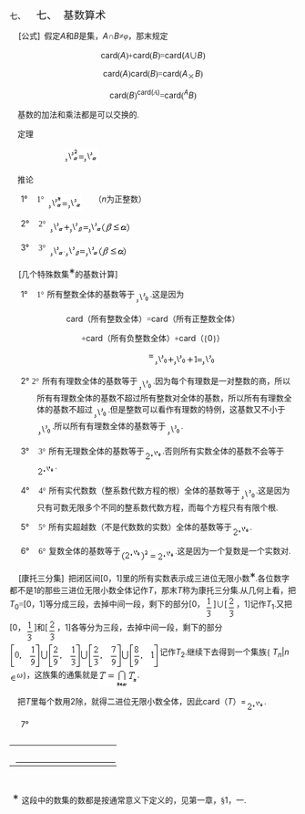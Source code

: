 <div class=Section1>
<p class=MsoNormal style='margin-left:36.0pt;text-indent:-36.0pt'><span
lang=EN-US>七、<span style='font:7.0pt "Times New Roman"'>&nbsp;&nbsp;&nbsp;&nbsp;&nbsp;&nbsp;&nbsp;
</span></span><span lang=ZH-CN style='font-size:14.0pt;font-family:宋体_GB2312'>七、</span><span
lang=EN-US style='font-size:7.0pt'>&nbsp;&nbsp;&nbsp; </span><span lang=ZH-CN
style='font-size:14.0pt;font-family:宋体_GB2312'>基数算术</span></p>
<p class=MsoNormal><span lang=EN-US>&nbsp;&nbsp;&nbsp; [</span><span
lang=ZH-CN style='font-family:宋体_GB2312'>公式</span><span lang=EN-US>]</span><span
lang=EN-US style='font-family:宋体_GB2312'>&nbsp; </span><span lang=ZH-CN
style='font-family:宋体_GB2312'>假定</span><i><span lang=EN-US>A</span></i><span
lang=ZH-CN style='font-family:宋体_GB2312'>和</span><i><span lang=EN-US>B</span></i><span
lang=ZH-CN style='font-family:宋体_GB2312'>是集，</span><i><span lang=EN-US>A</span></i><span
lang=ZH-CN style='font-family:宋体_GB2312'>∩</span><i><span lang=EN-US>B</span></i><span
lang=ZH-CN style='font-family:宋体_GB2312'>≠<i>φ</i>，那末规定</span></p>
<p class=MsoNormal align=center style='text-align:center'><span lang=EN-US>card</span><span
lang=EN-US style='font-family:宋体_GB2312'>(</span><i><span lang=EN-US>A</span></i><span
lang=EN-US style='font-family:宋体_GB2312'>)+</span><span lang=EN-US>card</span><span
lang=EN-US style='font-family:宋体_GB2312'>(</span><i><span lang=EN-US>B</span></i><span
lang=EN-US style='font-family:宋体_GB2312'>)=</span><span lang=EN-US>card(</span><i><span
lang=ZH-CN style='font-family:宋体_GB2312'>Α</span></i><span lang=ZH-CN
style='font-family:宋体_GB2312'>∪</span><i><span lang=EN-US>B</span></i><span
lang=EN-US style='font-family:宋体_GB2312'>)</span></p>
<p class=MsoNormal align=center style='text-align:center'><span lang=EN-US>card</span><span
lang=EN-US style='font-family:宋体_GB2312'>(</span><i><span lang=EN-US>A</span></i><span
lang=EN-US style='font-family:宋体_GB2312'>)</span><span lang=EN-US>card</span><span
lang=EN-US style='font-family:宋体_GB2312'>(</span><i><span lang=EN-US>B</span></i><span
lang=EN-US style='font-family:宋体_GB2312'>)=</span><span lang=EN-US>card</span><span
lang=EN-US style='font-family:宋体_GB2312'>(</span><i><span lang=EN-US>A</span></i><sub><span
lang=EN-US><img width=13 height=13
src="res/17e9d95da129bdd93c34fb6cc6aaaa52_5971_files/image002.gif" u1:shapes="_x0000_i1025"
align=absmiddle></span></sub><i><span lang=EN-US>B</span></i><span lang=EN-US
style='font-family:宋体_GB2312'>)</span></p>
<p class=MsoNormal align=center style='text-align:center'><span lang=EN-US>card</span><span
lang=EN-US style='font-family:宋体_GB2312'>(</span><i><span lang=EN-US>B</span></i><span
lang=EN-US style='font-family:宋体_GB2312'>)</span><sup><span lang=EN-US>card(</span></sup><i><sup><span
lang=ZH-CN style='font-family:宋体_GB2312'>Α</span></sup></i><sup><span
lang=EN-US>)</span></sup><span lang=EN-US style='font-family:宋体_GB2312'>=</span><span
lang=EN-US>card</span><span lang=EN-US style='font-family:宋体_GB2312'>(</span><i><sup><span
lang=EN-US>A</span></sup><span lang=EN-US>B</span></i><span lang=EN-US
style='font-family:宋体_GB2312'>)</span></p>
<p class=MsoNormal><span lang=EN-US style='font-family:宋体_GB2312'>&nbsp;&nbsp;&nbsp;
</span><span lang=ZH-CN style='font-family:宋体_GB2312'>基数的加法和乘法都是可以交换的</span><span
lang=EN-US style='font-family:宋体_GB2312'>.</span></p>
<p class=MsoNormal><span lang=EN-US style='font-family:宋体_GB2312'>&nbsp;&nbsp;&nbsp;
</span><span lang=ZH-CN style='font-family:宋体_GB2312'>定理</span></p>
<p class=MsoNormal><span lang=EN-US style='font-family:宋体_GB2312'>&nbsp;&nbsp;&nbsp;&nbsp;&nbsp;&nbsp;&nbsp;&nbsp;&nbsp;&nbsp;&nbsp;&nbsp;&nbsp;&nbsp;&nbsp;&nbsp;&nbsp;&nbsp;&nbsp;&nbsp;&nbsp;&nbsp;&nbsp;&nbsp;&nbsp;&nbsp;
<sub><img width=61 height=29 src="res/17e9d95da129bdd93c34fb6cc6aaaa52_5971_files/image004.gif"
u1:shapes="_x0000_i1026"></sub></span></p>
<p class=MsoNormal><span lang=EN-US style='font-family:宋体_GB2312'>&nbsp;&nbsp;&nbsp;
</span><span lang=ZH-CN style='font-family:宋体_GB2312'>推论</span></p>
<p class=MsoNormal style='margin-left:36.0pt;text-indent:-21.25pt'><span
lang=EN-US>1°<span style='font:7.0pt "Times New Roman"'>&nbsp;&nbsp;&nbsp;&nbsp;&nbsp;&nbsp;
</span></span><span lang=EN-US style='font-family:宋体_GB2312'>1</span><span
lang=ZH-CN style='font-family:宋体_GB2312'>°</span><span lang=EN-US
style='font-size:7.0pt'>&nbsp; </span><sub><span lang=EN-US style='font-family:
宋体_GB2312'><img width=61 height=29
src="res/17e9d95da129bdd93c34fb6cc6aaaa52_5971_files/image006.gif" u1:shapes="_x0000_i1027"
align=absmiddle></span></sub><span lang=EN-US style='font-family:宋体_GB2312'>&nbsp;&nbsp;&nbsp;&nbsp;&nbsp;&nbsp;</span><span
lang=ZH-CN style='font-family:宋体_GB2312'>（</span><i><span lang=EN-US>n</span></i><span
lang=ZH-CN style='font-family:宋体_GB2312'>为正整数）</span></p>
<p class=MsoNormal style='margin-left:36.0pt;text-indent:-21.25pt'><span
lang=EN-US>2°<span style='font:7.0pt "Times New Roman"'>&nbsp;&nbsp;&nbsp;&nbsp;&nbsp;&nbsp;
</span></span><span lang=EN-US style='font-family:宋体_GB2312'>2</span><span
lang=ZH-CN style='font-family:宋体_GB2312'>°</span><span lang=EN-US
style='font-size:7.0pt'>&nbsp; </span><sub><span lang=EN-US style='font-family:
宋体_GB2312'><img width=145 height=25
src="res/17e9d95da129bdd93c34fb6cc6aaaa52_5971_files/image008.gif" u1:shapes="_x0000_i1028"
align=absmiddle></span></sub></p>
<p class=MsoNormal style='margin-left:36.0pt;text-indent:-21.25pt'><span
lang=EN-US>3°<span style='font:7.0pt "Times New Roman"'>&nbsp;&nbsp;&nbsp;&nbsp;&nbsp;&nbsp;
</span></span><span lang=EN-US style='font-family:宋体_GB2312'>3</span><span
lang=ZH-CN style='font-family:宋体_GB2312'>°</span><span lang=EN-US
style='font-size:7.0pt'>&nbsp; </span><sub><span lang=EN-US style='font-family:
宋体_GB2312'><img width=139 height=25
src="res/17e9d95da129bdd93c34fb6cc6aaaa52_5971_files/image010.gif" u1:shapes="_x0000_i1029"
align=absmiddle></span></sub></p>
<p class=MsoNormal><span lang=EN-US>&nbsp;&nbsp;&nbsp; [</span><span
lang=ZH-CN style='font-family:宋体_GB2312'>几个特殊数集</span><span
class=MsoFootnoteReference><span lang=EN-US style='font-size:15.0pt'>*</span></span><span
lang=ZH-CN style='font-family:宋体_GB2312'>的基数计算</span><span lang=EN-US>]</span></p>
<p class=MsoNormal style='margin-left:36.0pt;text-indent:-21.25pt'><span
lang=EN-US>1°<span style='font:7.0pt "Times New Roman"'>&nbsp;&nbsp;&nbsp;&nbsp;&nbsp;&nbsp;
</span></span><span lang=EN-US style='font-family:宋体_GB2312'>1</span><span
lang=ZH-CN style='font-family:宋体_GB2312'>°</span><span lang=EN-US
style='font-size:7.0pt'>&nbsp; </span><span lang=ZH-CN style='font-family:宋体_GB2312'>所有整数全体的基数等于</span><sub><span
lang=EN-US style='font-family:宋体_GB2312'><img width=27 height=25
src="res/17e9d95da129bdd93c34fb6cc6aaaa52_5971_files/image012.gif" u1:shapes="_x0000_i1039"
align=absmiddle></span></sub><span lang=EN-US style='font-family:宋体_GB2312'>.</span><span
lang=ZH-CN style='font-family:宋体_GB2312'>这是因为</span></p>
<p class=MsoNormal align=center style='text-align:center'><span lang=EN-US>card</span><span
lang=ZH-CN style='font-family:宋体_GB2312'>（所有整数全体）</span><span lang=EN-US
style='font-family:宋体_GB2312'>=</span><span lang=EN-US>card</span><span
lang=ZH-CN style='font-family:宋体_GB2312'>（所有正整数全体）</span></p>
<p class=MsoNormal align=center style='text-align:center'><span lang=EN-US
style='font-family:宋体_GB2312'>+</span><span lang=EN-US>card</span><span
lang=ZH-CN style='font-family:宋体_GB2312'>（所有负整数全体）</span><span lang=EN-US
style='font-family:宋体_GB2312'>+</span><span lang=EN-US>card</span><span
lang=ZH-CN style='font-family:宋体_GB2312'>（</span><span lang=EN-US
style='font-family:宋体_GB2312'>{</span><span lang=EN-US>0</span><span
lang=EN-US style='font-family:宋体_GB2312'>}</span><span lang=ZH-CN
style='font-family:宋体_GB2312'>）</span></p>
<pre><span lang=EN-US>&nbsp;&nbsp;&nbsp;&nbsp;&nbsp;&nbsp;&nbsp;&nbsp;&nbsp;&nbsp;&nbsp;&nbsp;&nbsp;&nbsp;&nbsp;&nbsp;&nbsp;&nbsp;&nbsp;&nbsp;&nbsp;&nbsp;&nbsp;&nbsp;&nbsp;&nbsp;&nbsp;&nbsp; =</span><sub><span
lang=EN-US style='font-family:宋体_GB2312'><img width=109 height=25
src="res/17e9d95da129bdd93c34fb6cc6aaaa52_5971_files/image014.gif" u1:shapes="_x0000_i1040"
align=absmiddle></span></sub></pre>
<p class=MsoNormal style='margin-left:36.0pt;text-indent:-21.25pt'><span
lang=EN-US>2°<span style='font:7.0pt "Times New Roman"'>&nbsp; </span></span><span
lang=EN-US style='font-family:宋体_GB2312'>2</span><span lang=ZH-CN
style='font-family:宋体_GB2312'>°</span><span lang=EN-US style='font-size:7.0pt'>&nbsp;
</span><span lang=ZH-CN style='font-family:宋体_GB2312'>所有有理数全体的基数等于</span><sub><span
lang=EN-US style='font-family:宋体_GB2312'><img width=27 height=25
src="res/17e9d95da129bdd93c34fb6cc6aaaa52_5971_files/image015.gif" u1:shapes="_x0000_i1041"
align=absmiddle></span></sub><span lang=EN-US style='font-family:宋体_GB2312'>.</span><span
lang=ZH-CN style='font-family:宋体_GB2312'>因为每个有理数是一对整数的商，所以所有有理数全体的基数不超过所有整数对全体的基数，所以所有有理数全体的基数不超过</span><sub><span
lang=EN-US style='font-family:宋体_GB2312'><img width=27 height=25
src="res/17e9d95da129bdd93c34fb6cc6aaaa52_5971_files/image016.gif" u1:shapes="_x0000_i1042"
align=absmiddle></span></sub><span lang=EN-US style='font-family:宋体_GB2312'>.</span><span
lang=ZH-CN style='font-family:宋体_GB2312'>但是整数可以看作有理数的特例，这基数又不小于</span><sub><span
lang=EN-US style='font-family:宋体_GB2312'><img width=27 height=25
src="res/17e9d95da129bdd93c34fb6cc6aaaa52_5971_files/image017.gif" u1:shapes="_x0000_i1043"
align=absmiddle></span></sub><span lang=EN-US style='font-family:宋体_GB2312'>.</span><span
lang=ZH-CN style='font-family:宋体_GB2312'>所以所有有理数全体的基数等于</span><sub><span
lang=EN-US style='font-family:宋体_GB2312'><img width=27 height=25
src="res/17e9d95da129bdd93c34fb6cc6aaaa52_5971_files/image018.gif" u1:shapes="_x0000_i1044"
align=absmiddle></span></sub><span lang=EN-US style='font-family:宋体_GB2312'>.</span></p>
<p class=MsoNormal style='margin-left:36.0pt;text-indent:-21.25pt'><span
lang=EN-US>3°<span style='font:7.0pt "Times New Roman"'>&nbsp;&nbsp;&nbsp;&nbsp;&nbsp;&nbsp;
</span></span><span lang=EN-US style='font-family:宋体_GB2312'>3</span><span
lang=ZH-CN style='font-family:宋体_GB2312'>°</span><span lang=EN-US
style='font-size:7.0pt'>&nbsp; </span><span lang=ZH-CN style='font-family:宋体_GB2312'>所有无理数全体的基数等于</span><sub><span
lang=EN-US style='font-family:宋体_GB2312'><img width=32 height=23
src="res/17e9d95da129bdd93c34fb6cc6aaaa52_5971_files/image021.gif" u1:shapes="_x0000_i1045"
align=absmiddle></span></sub><span lang=EN-US style='font-family:宋体_GB2312'>.</span><span
lang=ZH-CN style='font-family:宋体_GB2312'>否则所有实数全体的基数不会等于</span><sub><span
lang=EN-US style='font-family:宋体_GB2312'><img width=32 height=23
src="res/17e9d95da129bdd93c34fb6cc6aaaa52_5971_files/image023.gif" u1:shapes="_x0000_i1046"
align=absmiddle></span></sub><span lang=EN-US style='font-family:宋体_GB2312'>.</span></p>
<p class=MsoNormal style='margin-left:36.0pt;text-indent:-21.25pt'><span
lang=EN-US>4°<span style='font:7.0pt "Times New Roman"'>&nbsp;&nbsp;&nbsp;&nbsp;&nbsp;&nbsp;
</span></span><span lang=EN-US style='font-family:宋体_GB2312'>4</span><span
lang=ZH-CN style='font-family:宋体_GB2312'>°</span><span lang=EN-US
style='font-size:7.0pt'>&nbsp; </span><span lang=ZH-CN style='font-family:宋体_GB2312'>所有实代数数（整系数代数方程的根）全体的基数等于</span><sub><span
lang=EN-US style='font-family:宋体_GB2312'><img width=28 height=25
src="res/17e9d95da129bdd93c34fb6cc6aaaa52_5971_files/image025.gif" u1:shapes="_x0000_i1047"
align=absmiddle></span></sub><span lang=EN-US style='font-family:宋体_GB2312'>.</span><span
lang=ZH-CN style='font-family:宋体_GB2312'>这是因为只有可数无限多个不同的整系数代数方程，而每个方程只有有限个根</span><span
lang=EN-US style='font-family:宋体_GB2312'>.</span></p>
<p class=MsoNormal style='margin-left:36.0pt;text-indent:-21.25pt'><span
lang=EN-US>5°<span style='font:7.0pt "Times New Roman"'>&nbsp;&nbsp;&nbsp;&nbsp;&nbsp;&nbsp;
</span></span><span lang=EN-US style='font-family:宋体_GB2312'>5</span><span
lang=ZH-CN style='font-family:宋体_GB2312'>°</span><span lang=EN-US
style='font-size:7.0pt'>&nbsp; </span><span lang=ZH-CN style='font-family:宋体_GB2312'>所有实超越数（不是代数数的实数）全体的基数等于</span><sub><span
lang=EN-US style='font-family:宋体_GB2312'><img width=32 height=23
src="res/17e9d95da129bdd93c34fb6cc6aaaa52_5971_files/image026.gif" u1:shapes="_x0000_i1048"
align=absmiddle></span></sub><span lang=EN-US style='font-family:宋体_GB2312'>.</span></p>
<p class=MsoNormal style='margin-left:36.0pt;text-indent:-21.25pt'><span
lang=EN-US>6°<span style='font:7.0pt "Times New Roman"'>&nbsp;&nbsp;&nbsp;&nbsp;&nbsp;&nbsp;
</span></span><span lang=EN-US style='font-family:宋体_GB2312'>6</span><span
lang=ZH-CN style='font-family:宋体_GB2312'>°</span><span lang=EN-US
style='font-size:7.0pt'>&nbsp; </span><span lang=ZH-CN style='font-family:宋体_GB2312'>复数全体的基数等于</span><sub><span
lang=EN-US style='font-family:宋体_GB2312'><img width=64 height=27
src="res/17e9d95da129bdd93c34fb6cc6aaaa52_5971_files/image028.gif" u1:shapes="_x0000_i1049"
align=absmiddle><img width=32 height=23
src="res/17e9d95da129bdd93c34fb6cc6aaaa52_5971_files/image029.gif" u1:shapes="_x0000_i1050"
align=absmiddle></span></sub><span lang=EN-US style='font-family:宋体_GB2312'>.</span><span
lang=ZH-CN style='font-family:宋体_GB2312'>这是因为一个复数是一个实数对</span><span lang=EN-US
style='font-family:宋体_GB2312'>.</span></p>
<p class=MsoNormal><span lang=EN-US>&nbsp;&nbsp;&nbsp; [</span><span
lang=ZH-CN style='font-family:宋体_GB2312'>康托三分集</span><span lang=EN-US>] </span><span
lang=EN-US style='font-family:宋体_GB2312'>&nbsp;</span><span lang=ZH-CN
style='font-family:宋体_GB2312'>把闭区间</span><span lang=EN-US>[0</span><span
lang=ZH-CN style='font-family:宋体_GB2312'>，</span><span lang=EN-US>1]</span><span
lang=ZH-CN style='font-family:宋体_GB2312'>里的所有实数表示成三进位无限小数</span><span
class=MsoFootnoteReference><span lang=EN-US style='font-size:15.0pt'>*</span></span><span
lang=EN-US style='font-family:宋体_GB2312'>.</span><span lang=ZH-CN
style='font-family:宋体_GB2312'>各位数字都不是</span><span lang=EN-US>1</span><span
lang=ZH-CN style='font-family:宋体_GB2312'>的那些三进位无限小数全体记作</span><i><span
lang=EN-US>T</span></i><span lang=ZH-CN style='font-family:宋体_GB2312'>，那末</span><i><span
lang=EN-US>T</span></i><span lang=ZH-CN style='font-family:宋体_GB2312'>称为康托三分集</span><span
lang=EN-US style='font-family:宋体_GB2312'>.</span><span lang=ZH-CN
style='font-family:宋体_GB2312'>从几何上看，把</span><i><span lang=EN-US>T</span></i><sub><span
lang=EN-US>0</span></sub><span lang=EN-US style='font-family:宋体_GB2312'>=</span><span
lang=EN-US>[0</span><span lang=ZH-CN style='font-family:宋体_GB2312'>，</span><span
lang=EN-US>1]</span><span lang=ZH-CN style='font-family:宋体_GB2312'>等分成三段，去掉中间一段，剩下的部分</span><span
lang=EN-US>[0</span><span lang=ZH-CN style='font-family:宋体_GB2312'>，</span><sub><span
lang=EN-US style='font-family:宋体_GB2312'><img width=15 height=41
src="res/17e9d95da129bdd93c34fb6cc6aaaa52_5971_files/image031.gif" u1:shapes="_x0000_i1051"
align=absmiddle></span></sub><span lang=EN-US>]</span><span lang=ZH-CN
style='font-family:宋体_GB2312'>∪</span><span lang=EN-US>[<sub><img width=16
height=41 src="res/17e9d95da129bdd93c34fb6cc6aaaa52_5971_files/image033.gif"
u1:shapes="_x0000_i1052" align=absmiddle></sub></span><span lang=ZH-CN
style='font-family:宋体_GB2312'>，</span><span lang=EN-US>1]</span><span
lang=ZH-CN style='font-family:宋体_GB2312'>记作</span><i><span lang=EN-US>T</span></i><sub><span
lang=EN-US>1</span></sub><span lang=EN-US style='font-family:宋体_GB2312'>.</span><span
lang=ZH-CN style='font-family:宋体_GB2312'>又把</span><span lang=EN-US>[0</span><span
lang=ZH-CN style='font-family:宋体_GB2312'>，</span><sub><span lang=EN-US
style='font-family:宋体_GB2312'><img width=15 height=41
src="res/17e9d95da129bdd93c34fb6cc6aaaa52_5971_files/image034.gif" u1:shapes="_x0000_i1053"
align=absmiddle></span></sub><span lang=EN-US>]</span><span lang=ZH-CN
style='font-family:宋体_GB2312'>和</span><span lang=EN-US>[<sub><img width=16
height=41 src="res/17e9d95da129bdd93c34fb6cc6aaaa52_5971_files/image036.gif"
u1:shapes="_x0000_i1054" align=absmiddle></sub></span><span lang=ZH-CN
style='font-family:宋体_GB2312'>，</span><span lang=EN-US>1]</span><span
lang=ZH-CN style='font-family:宋体_GB2312'>各等分为三段，去掉中间一段，剩下的部分</span><sub><span
lang=EN-US style='font-family:宋体_GB2312'><img width=264 height=45
src="res/17e9d95da129bdd93c34fb6cc6aaaa52_5971_files/image038.gif" u1:shapes="_x0000_i1055"
align=absmiddle></span></sub><span lang=ZH-CN style='font-family:宋体_GB2312'>记作</span><i><span
lang=EN-US>T</span></i><sub><span lang=EN-US>2</span></sub><span lang=EN-US
style='font-family:宋体_GB2312'>.</span><span lang=ZH-CN style='font-family:宋体_GB2312'>继续下去得到一个集族</span><span
lang=EN-US style='font-family:宋体_GB2312'>{</span><i><span lang=EN-US> T<sub>n</sub></span></i><span
lang=EN-US>|<i>n</i></span><i><sub><span lang=EN-US style='font-family:宋体_GB2312'><img
width=13 height=13 src="res/17e9d95da129bdd93c34fb6cc6aaaa52_5971_files/image040.gif"
u1:shapes="_x0000_i1056" align=absmiddle></span></sub></i><i><span lang=ZH-CN
style='font-family:宋体_GB2312'>ω</span></i><span lang=EN-US style='font-family:
宋体_GB2312'>}</span><span lang=ZH-CN style='font-family:宋体_GB2312'>，这族集的通集就是</span><i><sub><span
lang=EN-US><img width=69 height=32
src="res/17e9d95da129bdd93c34fb6cc6aaaa52_5971_files/image042.gif" u1:shapes="_x0000_i1057"
align=absmiddle></span></sub></i><span lang=EN-US style='font-family:宋体_GB2312'>.</span></p>
<p class=MsoNormal><span lang=EN-US style='font-family:宋体_GB2312'>&nbsp;&nbsp;&nbsp;
</span><span lang=ZH-CN style='font-family:宋体_GB2312'>把</span><i><span
lang=EN-US>T</span></i><span lang=ZH-CN style='font-family:宋体_GB2312'>里每个数用</span><span
lang=EN-US>2</span><span lang=ZH-CN style='font-family:宋体_GB2312'>除，就得二进位无限小数全体，因此</span><span
lang=EN-US>card</span><span lang=ZH-CN style='font-family:宋体_GB2312'>（</span><i><span
lang=EN-US>T</span></i><span lang=ZH-CN style='font-family:宋体_GB2312'>）</span><span
lang=EN-US>=</span><sub><span lang=EN-US style='font-family:宋体_GB2312'><img
width=32 height=23 src="res/17e9d95da129bdd93c34fb6cc6aaaa52_5971_files/image043.gif"
u1:shapes="_x0000_i1058" align=absmiddle></span></sub><span lang=EN-US
style='font-family:宋体_GB2312'>.</span></p>
<p class=MsoNormal style='margin-left:36.0pt;text-indent:-21.25pt'><span
lang=EN-US>7°<span style='font:7.0pt "Times New Roman"'>&nbsp;&nbsp;&nbsp;&nbsp;&nbsp;&nbsp;
</span></span><span lang=EN-US>&nbsp;</span></p>
<table class=MsoNormalTable border=0 cellspacing=0 cellpadding=0 align=left>
 <tr>
  <td width=10 style='width:7.2pt;padding:0mm 0mm 0mm 0mm'>
  <p class=MsoNormal align=left style='margin:0mm;margin-bottom:.0001pt;
  text-align:left'><span lang=EN-US style='font-size:.5pt;font-family:宋体'>&nbsp;</span></p>
  </td>
 </tr>
 <tr>
  <td style='padding:0mm 0mm 0mm 0mm'>
  <p class=MsoNormal align=left style='margin:0mm;margin-bottom:.0001pt;
  text-align:left'><span lang=EN-US style='font-family:宋体'>&nbsp;</span></p>
  </td>
  <td style='padding:0mm 0mm 0mm 0mm'>
  <p class=MsoNormal align=left style='margin:0mm;margin-bottom:.0001pt;
  text-align:left'><span lang=EN-US style='font-family:宋体'><img width=178
  height=3 src="res/17e9d95da129bdd93c34fb6cc6aaaa52_5971_files/image019.gif"
  u1:shapes="_x0000_s1026"></span></p>
  </td>
 </tr>
</table>
<p class=MsoNormal align=left style='margin:0mm;margin-bottom:.0001pt;
text-align:left'><span lang=EN-US style='font-family:宋体'>&nbsp;</span><span
lang=EN-US style='font-family:宋体'> </span></p>
<p class=MsoNormal><span lang=EN-US style='font-size:15.0pt'>&nbsp;<span
class=MsoFootnoteReference>*</span> </span><span lang=ZH-CN style='font-size:
10.5pt;font-family:宋体_GB2312'>这段中的数集的数都是按通常意义下定义的，见第一章，</span><span lang=EN-US
style='font-size:10.5pt;font-family:Tahoma'>§</span><span lang=EN-US
style='font-size:10.5pt'>1</span><span lang=ZH-CN style='font-size:10.5pt;
font-family:宋体_GB2312'>，一</span><span lang=EN-US style='font-size:10.5pt'>.</span></p>
<p class=MsoNormal><span lang=EN-US>&nbsp;</span></p>
</div>
